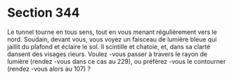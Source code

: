 # Section 344

Le tunnel tourne en tous sens, tout en vous menant régulièrement vers le nord. Soudain,
devant vous, vous voyez un faisceau de lumière bleue qui jaillit du plafond et éclaire le
sol. Il scintille et chatoie, et, dans sa clarté dansent des visages rieurs.  Voulez -vous passer
à travers le rayon de lumière (rendez -vous dans ce cas au 229), ou préférez -vous le
contourner (rendez -vous alors au 107) ?